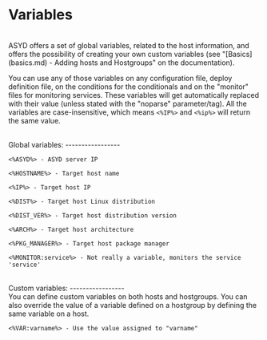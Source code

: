 Variables
=========
<br/>
ASYD offers a set of global variables, related to the host information, and offers
the possibility of creating your own custom variables (see "[Basics](basics.md) - Adding hosts and Hostgroups"
on the documentation).

You can use any of those variables on any configuration file, deploy definition file, on the
conditions for the conditionals and on the "monitor" files for monitoring services. These variables
will get automatically replaced with their value (unless stated with the "noparse" parameter/tag). All the
variables are case-insensitive, which means `<%IP%>` and `<%ip%>` will return the same value.

<br/>
Global variables:
-----------------
<br/>

    <%ASYD%> - ASYD server IP

    <%HOSTNAME%> - Target host name

    <%IP%> - Target host IP

    <%DIST%> - Target host Linux distribution

    <%DIST_VER%> - Target host distribution version

    <%ARCH%> - Target host architecture

    <%PKG_MANAGER%> - Target host package manager

    <%MONITOR:service%> - Not really a variable, monitors the service 'service'

<br/>
Custom variables:
-----------------
<br/>
You can define custom variables on both hosts and hostgroups. You can also override the value
of a variable defined on a hostgroup by defining the same variable on a host.

    <%VAR:varname%> - Use the value assigned to "varname"
